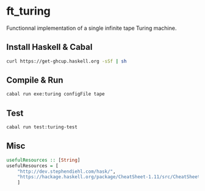 # ft_turing
Functionnal implementation of a single infinite tape Turing machine.

## Install Haskell & Cabal
```bash
curl https://get-ghcup.haskell.org -sSf | sh
```

## Compile & Run
```bash
cabal run exe:turing configFile tape
```

## Test
```bash
cabal run test:turing-test
```

## Misc
```hs
usefulResources :: [String]
usefulResources = [
    "http://dev.stephendiehl.com/hask/",
    "https://hackage.haskell.org/package/CheatSheet-1.11/src/CheatSheet.pdf"
    ]
```
